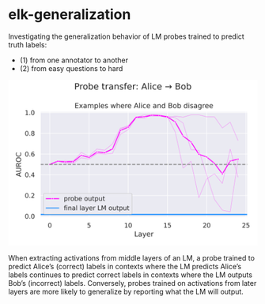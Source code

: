 # elk-generalization

Investigating the generalization behavior of LM probes trained to predict truth labels:
 - (1) from one annotator to another
 - (2) from easy questions to hard

![Figure 1](blogpost/results_alice_bob_disagree.png)

When extracting activations from middle layers of an LM, a probe trained to predict Alice’s (correct) labels in contexts where the LM predicts Alice’s labels continues to predict correct labels in contexts where the LM outputs Bob’s (incorrect) labels. Conversely, probes trained on activations from later layers are more likely to generalize by reporting what the LM will output.
